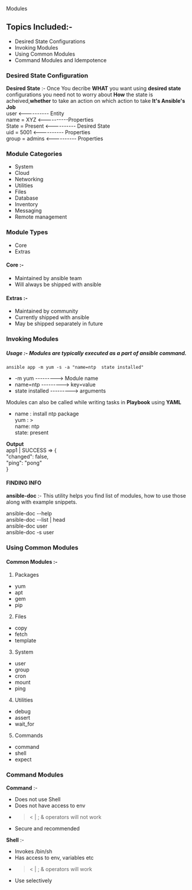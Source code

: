 
Modules  
## Topics Included:-  
* Desired State Configurations 
* Invoking Modules 
* Using Common Modules 
* Command Modules and Idempotence  
### Desired State Configuration  
**Desired State** :-             Once You decribe **WHAT** you want  using **desired state** configurations you need not to worry about **How** the state is acheived,**whether** to take an action on which action to take **It's Ansible's Job**  	
user  <---------- Entity 	
name = XYZ <----------Properties 	
State = Present <----------  Desired State 	
uid = 5001 <---------- Properties 	
group = admins <---------- Properties  
### Module Categories  
* System 
* Cloud 
* Networking 
* Utilities 
* Files 
* Database 
* Inventory 
* Messaging 
* Remote management  
### Module Types  
* Core 
* Extras  
#### Core :-  
* Maintained by ansible team 
* Will always be shipped with ansible  
#### Extras :-  
* Maintained by community 
* Currently shipped with ansible 
* May be shipped separately in future  
### Invoking Modules  
##### Usage :-  Modules are typically executed as a part of ansible command.  	
	ansible app -m yum -s -a "name=ntp  state installed"   
* -m yum ---------> Module name  
* name=ntp ---------> key=value  
* state  installed ---------> arguments  

Modules can also be called while writing tasks in **Playbook** using **YAML**	  	

- name : install ntp package       
 yum : >         
   name: ntp         
   state: present  

**Output**  	
app1 | SUCCESS => {         
    "changed": false,         
    "ping": "pong"    
  }  
#### FINDING INFO  

**ansible-doc** :- This utility helps you find list of modules, how to use those along with example snippets.  	

ansible-doc --help 	
ansible-doc --list | head 	
ansible-doc user 	
ansible-doc -s user  

### Using Common Modules  

#### Common Modules :-  

1. Packages     
* yum    
* apt    
* gem    
* pip   
2. Files     
* copy    
* fetch    
* template   
3. System     
* user    
* group    
* cron    
* mount    
* ping  
4. Utilities     
* debug    
* assert    
* wait_for  
5. Commands     
* command    
* shell    
* expect  
### Command Modules 
**Command** :-  

* Does not use Shell 
* Does not have access to env 
* > < | ; & operators will not work 
* Secure and recommended  

**Shell** :-  

* Invokes /bin/sh 
* Has access to env, variables etc 
* > < | ; & operators will work 
* Use selectively
